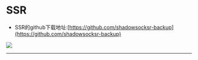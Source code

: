 # SSR

* SSR的github下载地址:[https://github.com/shadowsocksr-backup](https://github.com/shadowsocksr-backup)

![](https://upload-images.jianshu.io/upload_images/14414020-8de8cf14188f9464.png?imageMogr2/auto-orient/strip%7CimageView2/2/w/1240)

---